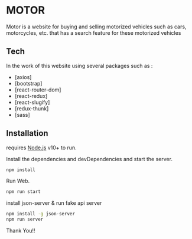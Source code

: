 # MOTOR 
Motor is a website for buying and selling motorized vehicles such as cars, motorcycles, etc. that has a search feature for these motorized vehicles 
## Tech

In the work of this website using several packages such as :
- [axios] 
- [bootstrap] 
- [react-router-dom] 
- [react-redux] 
- [react-slugify]
- [redux-thunk]
- [sass] 


## Installation
requires [Node.js](https://nodejs.org/) v10+ to run.

Install the dependencies and devDependencies and start the server.

```sh
npm install
```
Run Web.

```sh
npm run start
```

install json-server & run fake api server

```sh
npm install -g json-server
npm run server
```

Thank You!!
